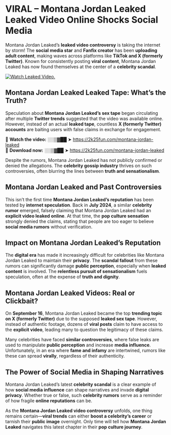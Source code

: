 # VIRAL – Montana Jordan Leaked Leaked Video Online Shocks Social Media 

Montana Jordan Leaked’s **leaked video controversy** is taking the internet by storm! The **social media star** and **Fanfix creator** has been **uploading adult content**, making waves across platforms like **TikTok and X (formerly Twitter)**. Known for consistently posting **viral content**, Montana Jordan Leaked has now found themselves at the center of a **celebrity scandal**.  

[![Watch Leaked Video.](https://miro.medium.com/v2/resize:fit:828/format:webp/1*cilzJN44JGOrTw9NJCrNHA.gif "Watch Leaked Video")](https://2k25fun.com/montana-jordan-leaked)

## **Montana Jordan Leaked Leaked Tape: What’s the Truth?**  
Speculation about **Montana Jordan Leaked’s sex tape** began circulating after multiple **Twitter trends** suggested that the video was available online. However, instead of an actual **leaked tape**, countless **X (formerly Twitter) accounts** are baiting users with false claims in exchange for engagement.  

🔹 **Watch the video:** ░░▒▓██ ➤ https://2k25fun.com/montana-jordan-leaked  
🔹 **Download now:** ░░▒▓██ ➤ https://2k25fun.com/montana-jordan-leaked  

Despite the rumors, Montana Jordan Leaked has not publicly confirmed or denied the allegations. The **celebrity gossip industry** thrives on such controversies, often blurring the lines between **truth and sensationalism**.  

## **Montana Jordan Leaked and Past Controversies**  
This isn’t the first time **Montana Jordan Leaked’s reputation** has been tested by **internet speculation**. Back in **July 2024**, a similar **celebrity rumor** emerged, falsely claiming that Montana Jordan Leaked had an **explicit video leaked online**. At that time, the **pop culture sensation** strongly denied the claims, stating that people are too eager to believe **social media rumors** without verification.  

## **Impact on Montana Jordan Leaked’s Reputation**  
The **digital era** has made it increasingly difficult for celebrities like Montana Jordan Leaked to maintain their **privacy**. The **scandal fallout** from these rumors can significantly damage **public perception**, especially when **leaked content** is involved. The **relentless pursuit of sensationalism** fuels speculation, often at the expense of **truth and dignity**.  

## **Montana Jordan Leaked Videos: Real or Clickbait?**  
On **September 16**, Montana Jordan Leaked became the top **trending topic on X (formerly Twitter)** due to the supposed **leaked sex tape**. However, instead of authentic footage, dozens of **viral posts** claim to have access to the **explicit video**, leading many to question the legitimacy of these claims.  

Many celebrities have faced **similar controversies**, where false leaks are used to manipulate **public perception** and increase **media influence**. Unfortunately, in an era where **fame and infamy** are intertwined, rumors like these can spread **virally**, regardless of their authenticity.  

## **The Power of Social Media in Shaping Narratives**  
Montana Jordan Leaked’s latest **celebrity scandal** is a clear example of how **social media influence** can shape narratives and invade **digital privacy**. Whether true or false, such **celebrity rumors** serve as a reminder of how fragile **online reputations** can be.  

As the **Montana Jordan Leaked video controversy** unfolds, one thing remains certain—**viral trends** can either **boost a celebrity’s career** or tarnish their **public image** overnight. Only time will tell how **Montana Jordan Leaked** navigates this latest chapter in their **pop culture journey**. 